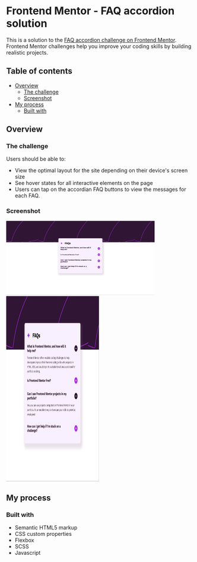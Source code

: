 # Frontend Mentor - FAQ accordion solution

This is a solution to the [FAQ accordion challenge on Frontend Mentor](https://www.frontendmentor.io/challenges/faq-accordion-wyfFdeBwBz). Frontend Mentor challenges help you improve your coding skills by building realistic projects. 

## Table of contents

- [Overview](#overview)
  - [The challenge](#the-challenge)
  - [Screenshot](#screenshot)
- [My process](#my-process)
  - [Built with](#built-with)

## Overview

### The challenge

Users should be able to:

- View the optimal layout for the site depending on their device's screen size
- See hover states for all interactive elements on the page
- Users can tap on the accordian FAQ buttons to view the messages for each FAQ. 

### Screenshot

<img src="./image.png" alt="desktop view" width="400" height="200" />
<img src="./image-1.png" alt="mobile view" width="250" height="500" />

## My process

### Built with

- Semantic HTML5 markup
- CSS custom properties
- Flexbox
- SCSS
- Javascript
 